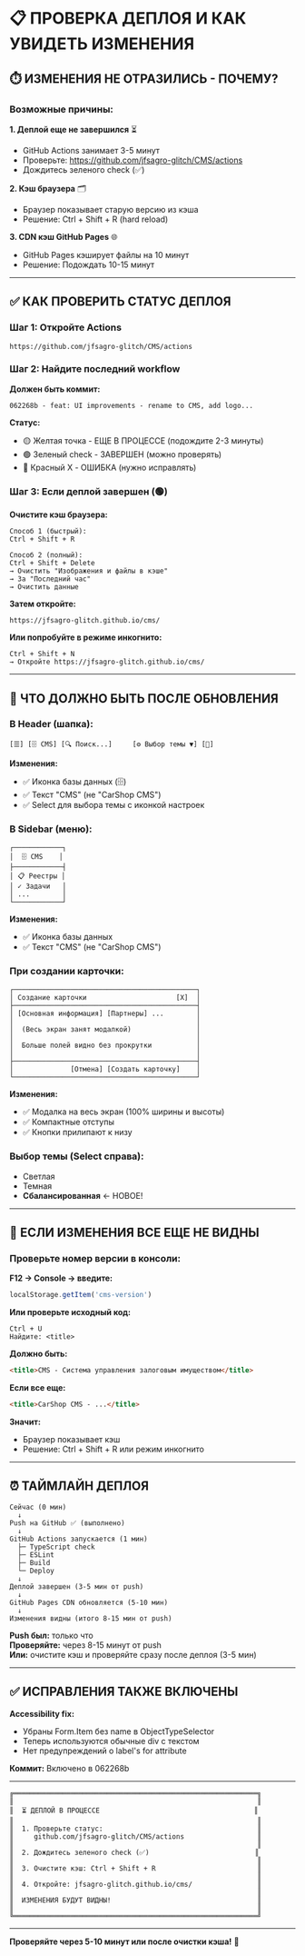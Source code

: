 # 📋 ПРОВЕРКА ДЕПЛОЯ И КАК УВИДЕТЬ ИЗМЕНЕНИЯ

## ⏱️ ИЗМЕНЕНИЯ НЕ ОТРАЗИЛИСЬ - ПОЧЕМУ?

### Возможные причины:

**1. Деплой еще не завершился** ⏳
- GitHub Actions занимает 3-5 минут
- Проверьте: https://github.com/jfsagro-glitch/CMS/actions
- Дождитесь зеленого check (✅)

**2. Кэш браузера** 🗂️
- Браузер показывает старую версию из кэша
- Решение: Ctrl + Shift + R (hard reload)

**3. CDN кэш GitHub Pages** 🌐
- GitHub Pages кэширует файлы на 10 минут
- Решение: Подождать 10-15 минут

---

## ✅ КАК ПРОВЕРИТЬ СТАТУС ДЕПЛОЯ

### Шаг 1: Откройте Actions

```
https://github.com/jfsagro-glitch/CMS/actions
```

### Шаг 2: Найдите последний workflow

**Должен быть коммит:**
```
062268b - feat: UI improvements - rename to CMS, add logo...
```

**Статус:**
- 🟡 Желтая точка - ЕЩЕ В ПРОЦЕССЕ (подождите 2-3 минуты)
- 🟢 Зеленый check - ЗАВЕРШЕН (можно проверять)
- 🔴 Красный X - ОШИБКА (нужно исправлять)

### Шаг 3: Если деплой завершен (🟢)

**Очистите кэш браузера:**

```
Способ 1 (быстрый):
Ctrl + Shift + R

Способ 2 (полный):
Ctrl + Shift + Delete
→ Очистить "Изображения и файлы в кэше"
→ За "Последний час"
→ Очистить данные
```

**Затем откройте:**
```
https://jfsagro-glitch.github.io/cms/
```

**Или попробуйте в режиме инкогнито:**
```
Ctrl + Shift + N
→ Откройте https://jfsagro-glitch.github.io/cms/
```

---

## 🎯 ЧТО ДОЛЖНО БЫТЬ ПОСЛЕ ОБНОВЛЕНИЯ

### В Header (шапка):
```
[☰] [🗄️ CMS] [🔍 Поиск...]     [⚙️ Выбор темы ▼] [👤]
```

**Изменения:**
- ✅ Иконка базы данных (🗄️)
- ✅ Текст "CMS" (не "CarShop CMS")
- ✅ Select для выбора темы с иконкой настроек

### В Sidebar (меню):
```
┌────────────┐
│  🗄️ CMS    │
├────────────┤
│ 📋 Реестры │
│ ✓ Задачи   │
│ ...        │
└────────────┘
```

**Изменения:**
- ✅ Иконка базы данных
- ✅ Текст "CMS" (не "CarShop CMS")

### При создании карточки:
```
┌─────────────────────────────────────────────┐
│ Создание карточки                      [X]  │
├─────────────────────────────────────────────┤
│ [Основная информация] [Партнеры] ...        │
│                                             │
│  (Весь экран занят модалкой)                │
│                                             │
│  Больше полей видно без прокрутки           │
│                                             │
├─────────────────────────────────────────────┤
│              [Отмена] [Создать карточку]    │
└─────────────────────────────────────────────┘
```

**Изменения:**
- ✅ Модалка на весь экран (100% ширины и высоты)
- ✅ Компактные отступы
- ✅ Кнопки прилипают к низу

### Выбор темы (Select справа):
- Светлая
- Темная
- **Сбалансированная** ← НОВОЕ!

---

## 🐛 ЕСЛИ ИЗМЕНЕНИЯ ВСЕ ЕЩЕ НЕ ВИДНЫ

### Проверьте номер версии в консоли:

**F12 → Console → введите:**
```javascript
localStorage.getItem('cms-version')
```

**Или проверьте исходный код:**
```
Ctrl + U
Найдите: <title>
```

**Должно быть:**
```html
<title>CMS - Система управления залоговым имуществом</title>
```

**Если все еще:**
```html
<title>CarShop CMS - ...</title>
```

**Значит:**
- Браузер показывает кэш
- Решение: Ctrl + Shift + R или режим инкогнито

---

## ⏰ ТАЙМЛАЙН ДЕПЛОЯ

```
Сейчас (0 мин)
  ↓
Push на GitHub ✅ (выполнено)
  ↓
GitHub Actions запускается (1 мин)
  ├─ TypeScript check
  ├─ ESLint
  ├─ Build
  └─ Deploy
  ↓
Деплой завершен (3-5 мин от push)
  ↓
GitHub Pages CDN обновляется (5-10 мин)
  ↓
Изменения видны (итого 8-15 мин от push)
```

**Push был:** только что  
**Проверяйте:** через 8-15 минут от push  
**Или:** очистите кэш и проверяйте сразу после деплоя (3-5 мин)

---

## ✅ ИСПРАВЛЕНИЯ ТАКЖЕ ВКЛЮЧЕНЫ

**Accessibility fix:**
- Убраны Form.Item без name в ObjectTypeSelector
- Теперь используются обычные div с текстом
- Нет предупреждений о label's for attribute

**Коммит:** Включено в 062268b

---

```
╔════════════════════════════════════════════════════════════╗
║                                                            ║
║  ⏳ ДЕПЛОЙ В ПРОЦЕССЕ                                      ║
║                                                            ║
║  1. Проверьте статус:                                      ║
║     github.com/jfsagro-glitch/CMS/actions                  ║
║                                                            ║
║  2. Дождитесь зеленого check (✅)                          ║
║                                                            ║
║  3. Очистите кэш: Ctrl + Shift + R                         ║
║                                                            ║
║  4. Откройте: jfsagro-glitch.github.io/cms/                ║
║                                                            ║
║  ИЗМЕНЕНИЯ БУДУТ ВИДНЫ!                                    ║
║                                                            ║
╚════════════════════════════════════════════════════════════╝
```

---

**Проверяйте через 5-10 минут или после очистки кэша!** 🚀

